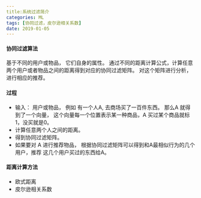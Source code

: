 ```yaml
---
title:系统过滤简介
categories: ML
tags: [协同过滤，皮尔逊相关系数]
date: 2019-01-05
---
```


#### 协同过滤算法

基于不同的用户或物品， 它们自身的属性。 通过不同的距离计算公式，计算任意两个用户或者物品之间的距离得到对应的协同过滤矩阵。 对这个矩阵进行分析，进行相应的推荐。 



#### 过程

- 输入：  用户或物品， 例如 有一个人A, 去商场买了一百件东西。 那么A 就得到了一个向量， 这个向量每一个位置表示某一种商品，A 买过某个商品就标1，没买就是0。
- 计算任意两个人之间的距离。
- 得到协同过滤矩阵。
- 如果要对 A 进行推荐物品， 根据协同过滤矩阵可以得到和A最相似行为的几个用户，推荐 这几个用户买过的东西给A。



####  距离计算方法

- 欧式距离
- 皮尔逊相关系数



